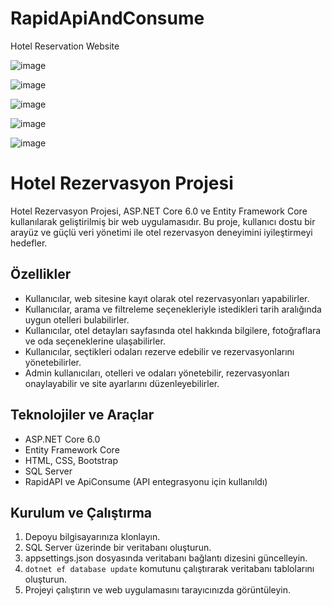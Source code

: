 # RapidApiAndConsume

Hotel Reservation Website

![image](https://github.com/EnesFevzi/RapidApiAndConsume/assets/118919666/0f73e689-5544-4597-91dd-42b0f5444357)


![image](https://github.com/EnesFevzi/RapidApiAndConsume/assets/118919666/44bfd1d3-bc14-45b1-9353-4472851bbd62)


![image](https://github.com/EnesFevzi/RapidApiAndConsume/assets/118919666/9e0c5f06-a316-4387-9445-9173e32e1630)


![image](https://github.com/EnesFevzi/RapidApiAndConsume/assets/118919666/bb717eb2-2969-43bf-b92b-6bcf56780b3e)


![image](https://github.com/EnesFevzi/RapidApiAndConsume/assets/118919666/e81b7102-28b1-46f2-9a1f-ecc27f13621b)

# Hotel Rezervasyon Projesi

Hotel Rezervasyon Projesi, ASP.NET Core 6.0 ve Entity Framework Core kullanılarak geliştirilmiş bir web uygulamasıdır. Bu proje, kullanıcı dostu bir arayüz ve güçlü veri yönetimi ile otel rezervasyon deneyimini iyileştirmeyi hedefler.

## Özellikler

- Kullanıcılar, web sitesine kayıt olarak otel rezervasyonları yapabilirler.
- Kullanıcılar, arama ve filtreleme seçenekleriyle istedikleri tarih aralığında uygun otelleri bulabilirler.
- Kullanıcılar, otel detayları sayfasında otel hakkında bilgilere, fotoğraflara ve oda seçeneklerine ulaşabilirler.
- Kullanıcılar, seçtikleri odaları rezerve edebilir ve rezervasyonlarını yönetebilirler.
- Admin kullanıcıları, otelleri ve odaları yönetebilir, rezervasyonları onaylayabilir ve site ayarlarını düzenleyebilirler.

## Teknolojiler ve Araçlar

- ASP.NET Core 6.0
- Entity Framework Core
- HTML, CSS, Bootstrap
- SQL Server
- RapidAPI ve ApiConsume (API entegrasyonu için kullanıldı)

## Kurulum ve Çalıştırma

1. Depoyu bilgisayarınıza klonlayın.
2. SQL Server üzerinde bir veritabanı oluşturun.
3. appsettings.json dosyasında veritabanı bağlantı dizesini güncelleyin.
4. `dotnet ef database update` komutunu çalıştırarak veritabanı tablolarını oluşturun.
5. Projeyi çalıştırın ve web uygulamasını tarayıcınızda görüntüleyin.


